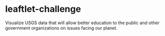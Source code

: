 # leaftlet-challenge
Visualize USGS data that will allow better education to the public and other government organizations on issues facing our planet.
